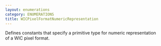 ```yaml
---
layout: enumerations
category: ENUMERATIONS
title: WICPixelFormatNumericRepresentation
---
```


Defines constants that specify a primitive type for numeric representation of a WIC pixel format.
